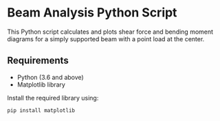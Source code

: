 # Beam Analysis Python Script

This Python script calculates and plots shear force and bending moment diagrams for a simply supported beam with a point load at the center.

## Requirements

- Python (3.6 and above)
- Matplotlib library

Install the required library using:

```bash
pip install matplotlib



